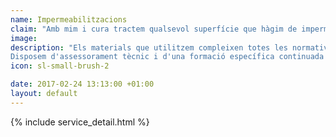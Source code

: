 ```yaml
---
name: Impermeabilitzacions
claim: "Amb mim i cura tractem qualsevol superfície que hàgim de impermeabilitzar, i és que, cuidem tots els detalls per poder oferir resultats de qualitat."
image: 
description: "Els materials que utilitzem compleixen totes les normatives vigents i disposen dels certificats ISO i AENOR. Aplicats correctament aquests materials ens permeten oferir una àmplia garantia als nostres clients.
Disposem d'assessorament tècnic i d'una formació específica continuada per poder aplicar en cada cas el material més adequat."
icon: sl-small-brush-2

date: 2017-02-24 13:13:00 +01:00
layout: default
---
```


{% include service_detail.html %}

